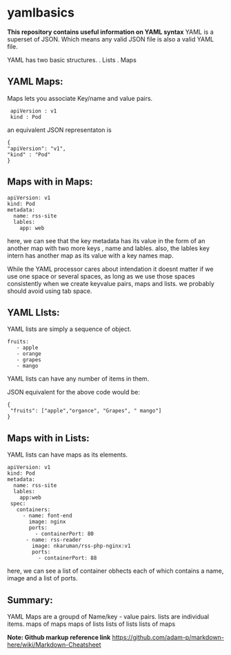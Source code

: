 # yamlbasics
**This repository contains useful information on YAML syntax**
YAML is a superset of JSON. Which means any valid JSON file is also a valid YAML file.

YAML has two basic structures.
  . Lists
  . Maps


## YAML Maps:
Maps lets you associate Key/name and value pairs.

```
 apiVersion : v1
 kind : Pod
```

an equivalent JSON representaton is 

```
{
"apiVersion": "v1",
"kind" : "Pod"
}
```

## Maps with in Maps:
```
apiVersion: v1
kind: Pod
metadata:
  name: rss-site
  lables:
    app: web
```
here, we can see that the key metadata has its value in the form of an another map with two more keys , name and lables. also, the lables key intern has another map as its value with a key names map.

While the YAML processor cares about intendation it doesnt matter if we use one space or several spaces, as long as we use those spaces consistently when we create keyvalue pairs, maps and lists. we probably should avoid using tab space.

## YAML LIsts:
YAML lists are simply a sequence of object.

```
fruits:
   - apple
   - orange
   - grapes
   - mango
 ```
 YAML lists can have any number of items in them. 
 
 JSON equivalent for the above code would be:
 ```
 {
  "fruits": ["apple","organce", "Grapes", " mango"]
 }
 ```
 ## Maps with in Lists:
 YAML lists can have maps as its elements.
 
 ```
 apiVersion: v1
 kind: Pod
 metadata:
   name: rss-site
   lables:
     app:web
  spec:
    containers:
      - name: font-end
        image: nginx
        ports:
          - containerPort: 80
       - name: rss-reader
         image: nkaruman/rss-php-nginx:v1
         ports:
           - containerPort: 88
 ```
 
 here, we can see a list of container obhects each of which contains a name, image and a list of ports.
 
 ## Summary: 
 YAML Maps are a groupd of Name/key - value pairs.
 lists are individual items.
 maps of maps
 maps of lists
 lists of lists
 lists of maps

**Note: Github markup reference link**
https://github.com/adam-p/markdown-here/wiki/Markdown-Cheatsheet
